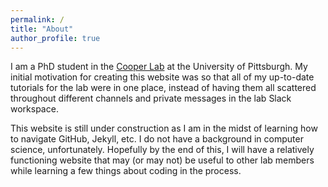 ```yaml
---
permalink: /
title: "About"
author_profile: true
---
```


I am a PhD student in the [Cooper Lab](http://micropopbio.org/) at the University of Pittsburgh. My initial motivation for creating this website was so that all of my up-to-date tutorials for the lab were in one place, instead of having them all scattered throughout different channels and private messages in the lab Slack workspace.

This website is still under construction as I am in the midst of learning how to navigate GitHub, Jekyll, etc. I do not have a background in computer science, unfortunately. Hopefully by the end of this, I will have a relatively functioning website that may (or may not) be useful to other lab members while learning a few things about coding in the process.